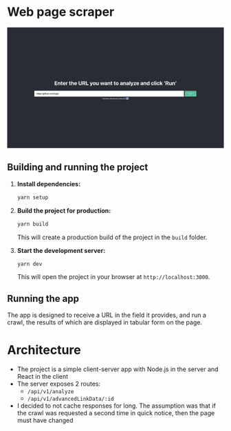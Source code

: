 # Web page scraper

![Landing Page](/screenshots/landing-page.png)

## Building and running the project

1.  **Install dependencies:**

    ```bash
    yarn setup
    ```
2.  **Build the project for production:**

    ```bash
    yarn build
    ```
    This will create a production build of the project in the `build` folder.
3.  **Start the development server:**

    ```bash
    yarn dev
    ```
    This will open the project in your browser at `http://localhost:3000`.

## Running the app

The app is designed to receive a URL in the field it provides, and run a crawl, the results of which are displayed in tabular form on the page.


# Architecture

- The project is a simple client-server app with Node.js in the server and React in the client
- The server exposes 2 routes:
  - `/api/v1/analyze`
  - `/api/v1/advancedLinkData/:id`
- I decided to not cache responses for long. The assumption was that if the crawl was requested a second time in quick notice, then the page must have changed
